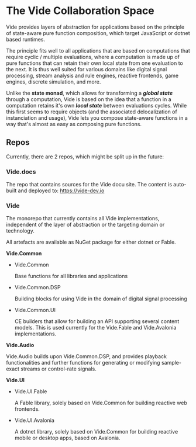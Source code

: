 # The Vide Collaboration Space

Vide provides layers of abstraction for applications based on the principle of state-aware pure function composition, which target JavaScript or dotnet based runtimes.

The principle fits well to all applications that are based on computations that require cyclic / multiple evaluations, where a computation is made up of pure functions that can retain their own local state from one evaluation to the next. It is thus well suited for various domains like digital signal processing, stream analysis and rule engines, reactive frontends, game engines, discrete simulation, and more.

Unlike the **state monad**, which allows for transforming a **_global state_** through a computation, Vide is based on the idea that a function in a computation retains it's own **_local state_** between evaluations cycles. While this first seems to require objects (and the associated delocalization of instanciation and usage), Vide lets you compose state-aware functions in a way that's almost as easy as composing pure functions.

## Repos

Currently, there are 2 repos, which might be split up in the future:

### Vide.docs

  The repo that contains sources for the Vide docu site. The content is auto-built and deployed to: https://vide-dev.io

### Vide

The monorepo that currently contains all Vide implementations, independent of the layer of abstraction or the targeting domain or technology.

All artefacts are available as NuGet package for either dotnet or Fable.

**Vide.Common**

* Vide.Common

  Base functions for all libraries and applications
  
* Vide.Common.DSP

  Building blocks for using Vide in the domain of digital signal processing
  
* Vide.Common.UI

  CE builders that allow for building an API supporting several content models.
  This is used currently for the Vide.Fable and Vide.Avalonia implementations.
    
**Vide.Audio**

Vide.Audio builds upon Vide.Common.DSP, and provides playback functionalities and further functions for generating or modifying sample-exact streams or control-rate signals.

**Vide.UI**

* Vide.UI.Fable

  A Fable library, solely based on Vide.Common for building reactive web frontends.

* Vide.UI.Avalonia

  A dotnet library, solely based on Vide.Common for building reactive mobile or desktop apps, based on Avalonia.
